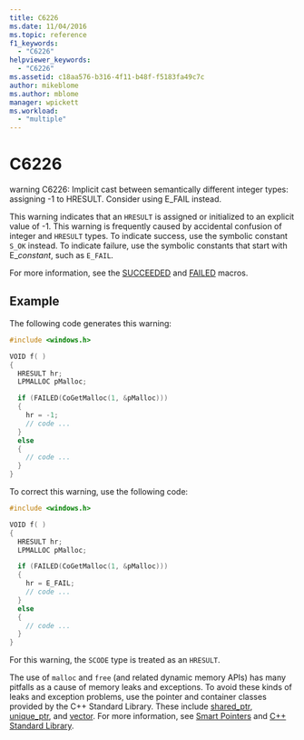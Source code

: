 ```yaml
---
title: C6226
ms.date: 11/04/2016
ms.topic: reference
f1_keywords:
  - "C6226"
helpviewer_keywords:
  - "C6226"
ms.assetid: c18aa576-b316-4f11-b48f-f5183fa49c7c
author: mikeblome
ms.author: mblome
manager: wpickett
ms.workload:
  - "multiple"
---
```

# C6226

warning C6226: Implicit cast between semantically different integer types: assigning -1 to HRESULT. Consider using E_FAIL instead.

This warning indicates that an `HRESULT` is assigned or initialized to an explicit value of -1. This warning is frequently caused by accidental confusion of integer and `HRESULT` types. To indicate success, use the symbolic constant `S_OK` instead. To indicate failure, use the symbolic constants that start with E_*constant*, such as `E_FAIL`.

For more information, see the [SUCCEEDED](/windows/desktop/api/winerror/nf-winerror-succeeded) and [FAILED](/windows/desktop/api/winerror/nf-winerror-failed) macros.

## Example

The following code generates this warning:

```cpp
#include <windows.h>

VOID f( )
{
  HRESULT hr;
  LPMALLOC pMalloc;

  if (FAILED(CoGetMalloc(1, &pMalloc)))
  {
    hr = -1;
    // code ...
  }
  else
  {
    // code ...
  }
}
```

To correct this warning, use the following code:

```cpp
#include <windows.h>

VOID f( )
{
  HRESULT hr;
  LPMALLOC pMalloc;

  if (FAILED(CoGetMalloc(1, &pMalloc)))
  {
    hr = E_FAIL;
    // code ...
  }
  else
  {
    // code ...
  }
}
```

For this warning, the `SCODE` type is treated as an `HRESULT`.

The use of `malloc` and `free` (and related dynamic memory APIs) has many pitfalls as a cause of memory leaks and exceptions. To avoid these kinds of leaks and exception problems, use the pointer and container classes provided by the C++ Standard Library. These include [shared_ptr](/cpp/standard-library/shared-ptr-class), [unique_ptr](/cpp/standard-library/unique-ptr-class), and [vector](/cpp/standard-library/vector). For more information, see [Smart Pointers](/cpp/cpp/smart-pointers-modern-cpp) and [C++ Standard Library](/cpp/standard-library/cpp-standard-library-reference).